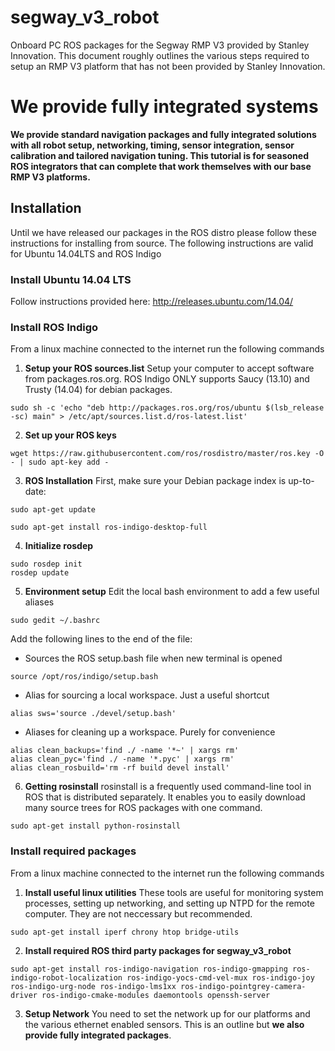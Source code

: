 # segway_v3_robot
Onboard PC ROS packages for the Segway RMP V3 provided by Stanley Innovation. This document roughly outlines the various steps required to setup an RMP V3 platform that has not been provided by Stanley Innovation.

# We provide fully integrated systems
**We provide standard navigation packages and fully integrated solutions with all robot setup, networking, timing, sensor integration, sensor calibration and tailored navigation tuning. This tutorial is for seasoned ROS integrators that can complete that work themselves with our base RMP V3 platforms.**

## Installation
Until we have released our packages in the ROS distro please follow these instructions for installing from source. The following instructions are valid for Ubuntu 14.04LTS and ROS Indigo

### Install Ubuntu 14.04 LTS
Follow instructions provided here:
http://releases.ubuntu.com/14.04/

### Install ROS Indigo
From a linux machine connected to the internet run the following commands
1. **Setup your ROS sources.list**
Setup your computer to accept software from packages.ros.org. ROS Indigo ONLY supports Saucy (13.10) and Trusty (14.04) for debian packages.
```
sudo sh -c 'echo "deb http://packages.ros.org/ros/ubuntu $(lsb_release -sc) main" > /etc/apt/sources.list.d/ros-latest.list'
```
2. **Set up your ROS keys**
```
wget https://raw.githubusercontent.com/ros/rosdistro/master/ros.key -O - | sudo apt-key add -
```
3. **ROS Installation**
First, make sure your Debian package index is up-to-date:
```
sudo apt-get update
```
```
sudo apt-get install ros-indigo-desktop-full
```
4. **Initialize rosdep**
```
sudo rosdep init
rosdep update
```
5. **Environment setup**
Edit the local bash environment to add a few useful aliases
```
sudo gedit ~/.bashrc
```
Add the following lines to the end of the file:
* Sources the ROS setup.bash file when new terminal is opened
```
source /opt/ros/indigo/setup.bash
```
* Alias for sourcing a local workspace. Just a useful shortcut
```
alias sws='source ./devel/setup.bash'
```
* Aliases for cleaning up a workspace. Purely for convenience
```
alias clean_backups='find ./ -name '*~' | xargs rm'
alias clean_pyc='find ./ -name '*.pyc' | xargs rm'
alias clean_rosbuild='rm -rf build devel install'
```
6. **Getting rosinstall**
rosinstall is a frequently used command-line tool in ROS that is distributed separately. It enables you to easily download many source trees for ROS packages with one command.
```
sudo apt-get install python-rosinstall
```

### Install required packages
From a linux machine connected to the internet run the following commands

1. **Install useful linux utilities**
These tools are useful for monitoring system processes, setting up networking, and setting up NTPD for the remote computer. They are not neccessary but recommended.
```
sudo apt-get install iperf chrony htop bridge-utils
```
2. **Install required ROS third party packages for segway_v3_robot**
```
sudo apt-get install ros-indigo-navigation ros-indigo-gmapping ros-indigo-robot-localization ros-indigo-yocs-cmd-vel-mux ros-indigo-joy ros-indigo-urg-node ros-indigo-lms1xx ros-indigo-pointgrey-camera-driver ros-indigo-cmake-modules daemontools openssh-server
```
3. **Setup Network**
You need to set the network up for our platforms and the various ethernet enabled sensors. This is an outline but **we also provide fully integrated packages**.



